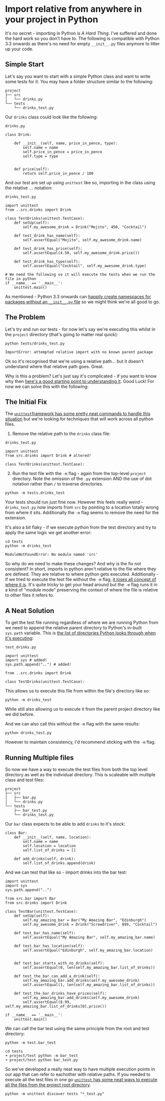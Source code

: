 # Import relative from anywhere in your project in Python

It's no secret - importing in Python is _A Hard Thing_.  I've suffered and done the hard work so you don't have to.
The following is compatible with Python 3.3 onwards as there's no need for empty `__init__.py` files anymore to litter up your code.

## Simple Start

Let's say you want to start with a simple Python class and want to write some tests for it.  You may have a folder structure similar to the following:

```
project
├── src
│   └── drinks.py
└── tests
    └── drinks_test.py
```

Our `drinks` class could look like the following:

`drinks.py`
```
class Drink:
    
    def __init__(self, name, price_in_pence, type):
        self.name = name
        self.price_in_pence = price_in_pence
        self.type = type


    def price(self):
        return self.price_in_pence / 100
```

And our test are set up using `unittest` like so, importing in the class using the relative `..` notation:

`drinks_test.py`
```
import unittest
from ..src.drinks import Drink

class TestDrinks(unittest.TestCase):
    def setUp(self):
        self.my_awesome_drink = Drink("Mojito", 450, "Cocktail")
    
    def test_drink_has_name(self):
        self.assertEqual("Mojito", self.my_awesome_drink.name)
    
    def test_drink_has_price(self):
        self.assertEqual(4.50, self.my_awesome_drink.price())
    
    def test_drink_has_type(self):
        self.assertEqual("Cocktail", self.my_awesome_drink.type)

# We need the following so it will execute the tests when we run the file in python
if __name__ == '__main__':
    unittest.main()
```

As mentioned - Python 3.3 onwards can [happily create namespaces for packages without an `__init__.py` file](https://stackoverflow.com/a/37140173/13898069) so we might think we're all good to go. 

## The Problem

Let's try and run our tests - for now let's say we're executing this whilst in the `project` directory (that's going to matter real quick):

```
python tests/drinks_test.py

ImportError: attempted relative import with no known parent package
```

Ok so it's recognised that we're using a relative path... but it doesn't understand where that relative path goes.  Great.

Why is this a problem?  Let's just say it's complicated - if you want to know why then [here's a good starting point to understanding it](https://stackoverflow.com/questions/14132789/relative-imports-for-the-billionth-time). Good Luck! For now we can solve this with the following:

## The Initial Fix

The [`unittest`framework has some pretty neat commands to handle this situation](https://docs.python.org/3/library/unittest.html#command-line-interface) but we're looking for techniques that will work across all python files.

1. Remove the relative path to the `drinks` class file:

`drinks_test.py`
```
import unittest
from src.drinks import Drink # altered!

class TestDrinks(unittest.TestCase):

```

2. Run the test file with the `-m` flag - again from the top-level `project` directory. Note the omission of the `.py` extension AND the use of dot notation rather than `/` to traverse directories.

```
python -m tests.drinks_test
```

Your tests should run just fine now.  However this feels really weird - `drinks_test.py` now imports from `src` by pointing to a location totally wrong from where it sits. Additionally the `-m` flag seems to remove the need for the extension.

It's also a bit flaky - if we execute python from the test directory and try to apply the same logic we get another error:

```
cd tests
python -m drinks_test

ModuleNotFoundError: No module named 'src'
```

So why do we need to make these changes?  And why is the fix not consistent? In short, imports in python aren't relative to the file where they are defined.  They are relative to where python gets executed. Additionally - if we tried to execute the test file without the `-m` flag, [it loses all concept of where it is](https://stackoverflow.com/a/14132912/13898069). It's quite tricky to get your head around but the `-m` flag runs it in a kind of "module mode" preserving the context of where the file is relative to other files it refers to.

## A Neat Solution

To get the test file running regardless of where we are running Python from we need to append the relative parent directory to Python's in-built `sys.path` variable. This is [the list of directories Python looks through when it's executing](https://www.geeksforgeeks.org/sys-path-in-python/#:~:text=path-,sys.,among%20its%20built%2Din%20modules.):

`test_drinks.py`
```
import unittest
import sys # added!
sys.path.append("..") # added!

from ..src.drinks import Drink 

class TestDrinks(unittest.TestCase):
```

This allows us to execute this file from within the file's directory like so:

```
python -m drinks_test
```

While still also allowing us to execute it from the parent project directory like we did before.

And we can also call this without the `-m` flag with the same results:

```
python drinks_test.py
```

However to maintain consistency, I'd recommend sticking with the `-m` flag.

## Running Multiple files

So now we have a way to execute the test files from both the top level directory as well as the individual directory.  This is scaleable with multiple class and test files:

```
project
├── src
│   ├── bar.py
│   └── drinks.py
└── tests
    ├── bar_test.py
    └── drinks_test.py
```

Our `bar` class expects to be able to add `drinks` to it's stock:

```
class Bar:
    def __init__(self, name, location):
        self.name = name
        self.location = location
        self.list_of_drinks = []
    
    def add_drinks(self, drink):
        self.list_of_drinks.append(drink)
```

And we can test that like so - import drinks into the bar test:

```
import unittest
import sys
sys.path.append("..")

from src.bar import Bar
from src.drinks import Drink

class TestBar(unittest.TestCase):
    def setUp(self):
        self.my_amazing_bar = Bar("My Amazing Bar", "Edinburgh")
        self.my_awesome_drink = Drink("Screwdriver", 899, "Cocktail")
    
    def test_bar_has_name(self):
        self.assertEqual("My Amazing Bar", self.my_amazing_bar.name)
    
    def test_bar_has_location(self):
        self.assertEqual("Edinburgh", self.my_amazing_bar.location)
    

    def test_bar_starts_with_no_drinks(self):
        self.assertEqual(0, len(self.my_amazing_bar.list_of_drinks))
    
    def test_the_bar_can_add_a_drink(self):
        self.my_amazing_bar.add_drinks(self.my_awesome_drink)
        self.assertEqual(1, len(self.my_amazing_bar.list_of_drinks))
    
    def test_the_bar_drinks_have_prices(self):
        self.my_amazing_bar.add_drinks(self.my_awesome_drink)
        self.assertEqual(8.99, self.my_amazing_bar.list_of_drinks[0].price())

if __name__ == '__main__':
    unittest.main()
```

We can call the bar test using the same principle from the root and test directory:

```
python -m test.bar_test
```

```
cd tests
➜ project/test python -m bar_test
➜ project/test python bar_test.py
```

So we've developed a really neat way to have multiple execution points in our app that can refer to eachother with relative paths. If you needed to execute all the test files in one go [`unittest` has some neat ways to execute all the files from the project root directory](https://docs.python.org/3/library/unittest.html#test-discovery). 

```
python -m unittest discover tests "*_test.py"
```